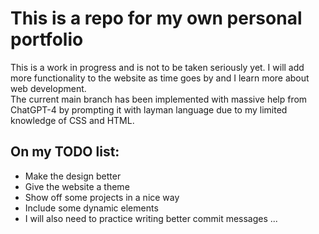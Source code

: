 # This is a repo for my own personal portfolio

This is a work in progress and is not to be taken seriously yet. I will add more functionality to the website as time goes by and I learn more about web development. 
<br>
The current main branch has been implemented with massive help from ChatGPT-4 by prompting it with layman language due to my limited knowledge of CSS and HTML.

## On my TODO list:
* Make the design better
* Give the website a theme
* Show off some projects in a nice way
* Include some dynamic elements
* I will also need to practice writing better commit messages ...
